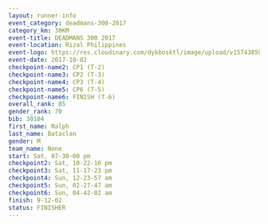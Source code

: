 ```yaml
---
layout: runner-info 
event_category: deadmans-300-2017 
category_km: 30KM 
event-title: DEADMANS 300 2017 
event-location: Rizal Philippines 
event-logo: https://res.cloudinary.com/dykbosktl/image/upload/v1574385898/Logo/2017-DM300-Logo_ljecaw.jpg 
event-date: 2017-10-02 
checkpoint-name2: CP1 (T-2) 
checkpoint-name3: CP2 (T-3) 
checkpoint-name4: CP3 (T-4) 
checkpoint-name5: CP6 (T-5) 
checkpoint-name6: FINISH (T-6) 
overall_rank: 85
gender_rank: 70
bib: 30104
first_name: Ralph
last_name: Bataclan
gender: M
team_name: None
start: Sat, 07-30-00 pm
checkpoint2: Sat, 10-22-16 pm
checkpoint3: Sat, 11-17-23 pm
checkpoint4: Sun, 12-23-57 am
checkpoint5: Sun, 02-27-47 am
checkpoint6: Sun, 04-42-02 am
finish: 9-12-02
status: FINISHER
---
```

